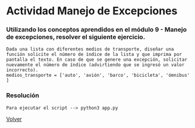 # Actividad Manejo de Excepciones

### Utilizando los conceptos aprendidos en el módulo 9 - Manejo de excepciones, resolver el siguiente ejercicio.

    Dada una lista con diferentes medios de transporte, diseñar una
    función solicite el número de índice de la lista y que imprima por
    pantalla el texto. En caso de que se genere una excepción, solicitar
    nuevamente el número de índice (advirtiendo que se ingresó un valor
    incorrecto).
    medios_transporte = ['auto', 'avión', 'barco', 'bicicleta', 'ómnibus' ]

### Resolución

`Para ejecutar el script --> python3 app.py`

[Volver](../)